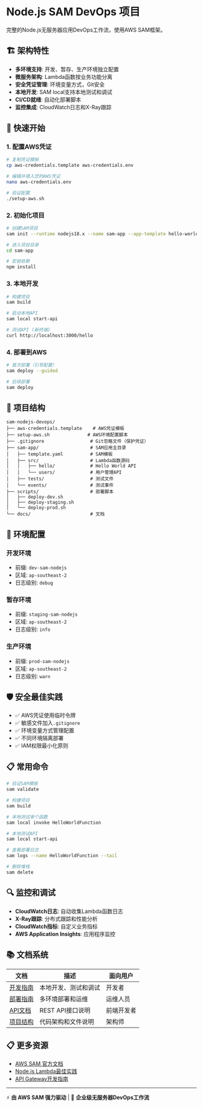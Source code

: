 # Node.js SAM DevOps 项目

完整的Node.js无服务器应用DevOps工作流，使用AWS SAM框架。

## 🏗️ 架构特性

- **多环境支持**: 开发、暂存、生产环境独立配置
- **微服务架构**: Lambda函数按业务功能分离  
- **安全凭证管理**: 环境变量方式，Git安全
- **本地开发**: SAM local支持本地测试和调试
- **CI/CD就绪**: 自动化部署脚本
- **监控集成**: CloudWatch日志和X-Ray跟踪

## 🚀 快速开始

### 1. 配置AWS凭证

```bash
# 复制凭证模板
cp aws-credentials.template aws-credentials.env

# 编辑并填入您的AWS凭证
nano aws-credentials.env

# 验证配置
./setup-aws.sh
```

### 2. 初始化项目

```bash
# 创建SAM项目
sam init --runtime nodejs18.x --name sam-app --app-template hello-world

# 进入项目目录
cd sam-app

# 安装依赖
npm install
```

### 3. 本地开发

```bash
# 构建项目
sam build

# 启动本地API
sam local start-api

# 测试API (新终端)
curl http://localhost:3000/hello
```

### 4. 部署到AWS

```bash
# 首次部署（引导配置）
sam deploy --guided

# 后续部署
sam deploy
```

## 📁 项目结构

```
sam-nodejs-devops/
├── aws-credentials.template    # AWS凭证模板
├── setup-aws.sh              # AWS环境配置脚本
├── .gitignore                 # Git忽略文件（保护凭证）
├── sam-app/                   # SAM应用主目录
│   ├── template.yaml          # SAM模板
│   ├── src/                   # Lambda函数源码
│   │   ├── hello/             # Hello World API
│   │   └── users/             # 用户管理API
│   ├── tests/                 # 测试文件
│   └── events/                # 测试事件
├── scripts/                   # 部署脚本
│   ├── deploy-dev.sh
│   ├── deploy-staging.sh
│   └── deploy-prod.sh
└── docs/                      # 文档
```

## 🔧 环境配置

### 开发环境
- 前缀: `dev-sam-nodejs`
- 区域: `ap-southeast-2`
- 日志级别: `debug`

### 暂存环境  
- 前缀: `staging-sam-nodejs`
- 区域: `ap-southeast-2`
- 日志级别: `info`

### 生产环境
- 前缀: `prod-sam-nodejs`
- 区域: `ap-southeast-2`
- 日志级别: `warn`

## 🛡️ 安全最佳实践

- ✅ AWS凭证使用临时令牌
- ✅ 敏感文件加入`.gitignore`
- ✅ 环境变量方式管理配置
- ✅ 不同环境隔离部署
- ✅ IAM权限最小化原则

## 📋 常用命令

```bash
# 验证SAM模板
sam validate

# 构建项目
sam build

# 本地测试单个函数
sam local invoke HelloWorldFunction

# 本地测试API
sam local start-api

# 查看部署日志
sam logs --name HelloWorldFunction --tail

# 删除堆栈
sam delete
```

## 🔍 监控和调试

- **CloudWatch日志**: 自动收集Lambda函数日志
- **X-Ray跟踪**: 分布式跟踪和性能分析
- **CloudWatch指标**: 自定义业务指标
- **AWS Application Insights**: 应用程序监控

## 📚 文档系统

| 文档 | 描述 | 面向用户 |
|------|------|----------|
| [开发指南](docs/DEVELOPMENT.md) | 本地开发、测试和调试 | 开发者 |
| [部署指南](docs/DEPLOYMENT.md) | 多环境部署和运维 | 运维人员 |
| [API文档](docs/API.md) | REST API接口说明 | 前端开发者 |
| [项目结构](docs/PROJECT_STRUCTURE.md) | 代码架构和文件说明 | 架构师 |

## 📋 更多资源

- [AWS SAM 官方文档](https://docs.aws.amazon.com/serverless-application-model/)
- [Node.js Lambda最佳实践](https://docs.aws.amazon.com/lambda/latest/dg/nodejs-handler.html)
- [API Gateway开发指南](https://docs.aws.amazon.com/apigateway/)

---

⚡ **由 AWS SAM 强力驱动** | 🔗 **企业级无服务器DevOps工作流** 
